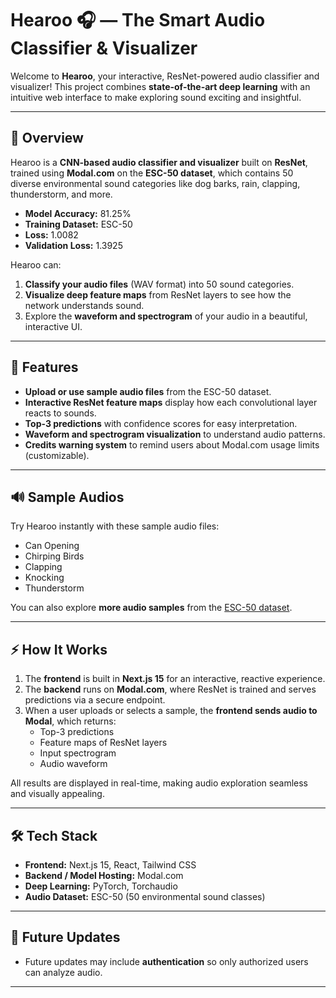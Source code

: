 # Hearoo 🎧 — The Smart Audio Classifier & Visualizer

Welcome to **Hearoo**, your interactive, ResNet-powered audio classifier and visualizer! This project combines **state-of-the-art deep learning** with an intuitive web interface to make exploring sound exciting and insightful.

---

## 🚀 Overview

Hearoo is a **CNN-based audio classifier and visualizer** built on **ResNet**, trained using **Modal.com** on the **ESC-50 dataset**, which contains 50 diverse environmental sound categories like dog barks, rain, clapping, thunderstorm, and more.

- **Model Accuracy:** 81.25%  
- **Training Dataset:** ESC-50  
- **Loss:** 1.0082  
- **Validation Loss:** 1.3925  

Hearoo can:

1. **Classify your audio files** (WAV format) into 50 sound categories.  
2. **Visualize deep feature maps** from ResNet layers to see how the network understands sound.  
3. Explore the **waveform and spectrogram** of your audio in a beautiful, interactive UI.

---

## 🎯 Features

- **Upload or use sample audio files** from the ESC-50 dataset.  
- **Interactive ResNet feature maps** display how each convolutional layer reacts to sounds.  
- **Top-3 predictions** with confidence scores for easy interpretation.  
- **Waveform and spectrogram visualization** to understand audio patterns.   
- **Credits warning system** to remind users about Modal.com usage limits (customizable).  

---

## 🔊 Sample Audios

Try Hearoo instantly with these sample audio files:

- Can Opening  
- Chirping Birds  
- Clapping  
- Knocking  
- Thunderstorm  

You can also explore **more audio samples** from the [ESC-50 dataset](https://github.com/karoldvl/ESC-50).

---

## ⚡ How It Works

1. The **frontend** is built in **Next.js 15** for an interactive, reactive experience.  
2. The **backend** runs on **Modal.com**, where ResNet is trained and serves predictions via a secure endpoint.  
3. When a user uploads or selects a sample, the **frontend sends audio to Modal**, which returns:
   - Top-3 predictions  
   - Feature maps of ResNet layers  
   - Input spectrogram  
   - Audio waveform  

All results are displayed in real-time, making audio exploration seamless and visually appealing.

---

## 🛠 Tech Stack

- **Frontend:** Next.js 15, React, Tailwind CSS  
- **Backend / Model Hosting:** Modal.com  
- **Deep Learning:** PyTorch, Torchaudio  
- **Audio Dataset:** ESC-50 (50 environmental sound classes)  

---

## 🔐 Future Updates
- Future updates may include **authentication** so only authorized users can analyze audio.  
---

